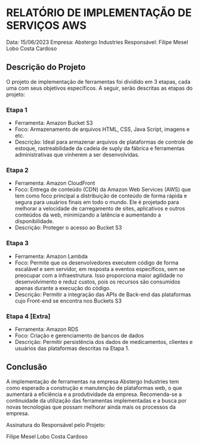 # RELATÓRIO DE IMPLEMENTAÇÃO DE SERVIÇOS AWS

Data: 15/06/2023 Empresa: Abstergo Industries Responsável: Filipe Mesel Lobo Costa Cardoso

## Descrição do Projeto
O projeto de implementação de ferramentas foi dividido em 3 etapas, cada uma com seus objetivos específicos. A seguir, serão descritas as etapas do projeto:

### Etapa 1
- Ferramenta: Amazon Bucket S3
- Foco: Armazenamento de arquivos HTML, CSS, Java Script, imagens e etc.
- Descrição: Ideal para armazenar arquivos de plataformas de controle de estoque, rastreabilidade da cadeia de suply da fábrica e ferramentas administrativas que vinherem a ser desenvolvidas.

### Etapa 2
- Ferramenta: Amazon CloudFront
- Foco: Entrega de conteúdo (CDN) da Amazon Web Services (AWS) que tem como foco principal a distribuição de conteúdo de forma rápida e segura para usuários finais em todo o mundo. Ele é projetado para melhorar a velocidade de carregamento de sites, aplicativos e outros conteúdos da web, minimizando a latência e aumentando a disponibilidade.
- Descrição: Proteger o acesso ao Bucket S3

### Etapa 3
- Ferramenta: Amazon Lambda
- Foco: Permite que os desenvolvedores executem código de forma escalável e sem servidor, em resposta a eventos específicos, sem se preocupar com a infraestrutura. Isso proporciona maior agilidade no desenvolvimento e reduz custos, pois os recursos são consumidos apenas durante a execução do código.
- Descrição: Permitir a integração das APIs de Back-end das plataformas cujo Front-end se encontra nos Buckets S3

### Etapa 4 [Extra]
- Ferramenta: Amazon RDS
- Foco: Criação e gerenciamento de bancos de dados
- Descrição: Permitir persistência dos dados de medicamentos, clientes e usuários das plataformas descritas na Etapa 1.

## Conclusão
A implementação de ferramentas na empresa Abstergo Industries tem como esperado a construção e manutenção de plataformas web, o que aumentará a eficiência e a produtividade da empresa. Recomenda-se a continuidade da utilização das ferramentas implementadas e a busca por novas tecnologias que possam melhorar ainda mais os processos da empresa.

Assinatura do Responsável pelo Projeto:

Filipe Mesel Lobo Costa Cardoso

